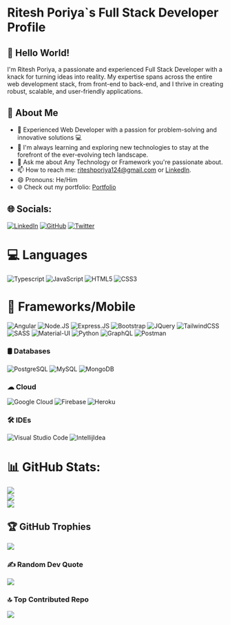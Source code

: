 # Ritesh Poriya`s Full Stack Developer Profile

[comment]: <> (![Ritesh Poriya]&#40;https://your-profile-image-url.com&#41;)
## 👋 Hello World!

I'm Ritesh Poriya, a passionate and experienced Full Stack Developer with a knack for turning ideas into reality. My expertise spans across the entire web development stack, from front-end to back-end, and I thrive in creating robust, scalable, and user-friendly applications.

## 🚀 About Me

- 🚀 Experienced Web Developer with a passion for problem-solving and innovative solutions 💻<br>
- 🌱 I'm always learning and exploring new technologies to stay at the forefront of the ever-evolving tech landscape.
- 💬 Ask me about Any Technology or Framework you're passionate about.
- 📫 How to reach me: riteshporiya124@gmail.com or [LinkedIn](https://www.linkedin.com/in/riteshporiyawebdev/).
- 😄 Pronouns: He/Him
- 🌐 Check out my portfolio: [Portfolio](https://riteshporiya.dev)

## 🌐 Socials:
[![LinkedIn](https://img.shields.io/badge/LinkedIn-%230077B5.svg?logo=linkedin&logoColor=white)](https://www.linkedin.com/in/riteshporiyawebdev/) [![GitHub](https://img.shields.io/badge/GitHub-%23121011.svg?logo=github&logoColor=white)](https://github.com/riteshporiya) [![Twitter](https://img.shields.io/badge/Twitter-%231DA1F2.svg?logo=Twitter&logoColor=white)](https://twitter.com/riteshporiya)

# 💻 Languages

![Typescript](https://img.shields.io/badge/TypeScript-007ACC?style=plastic&logo=typescript&logoColor=white)
![JavaScript](https://img.shields.io/badge/JavaScript-F7DF1E?style=plastic&logo=javascript&logoColor=black)
![HTML5](https://img.shields.io/badge/HTML5-E34F26?style=plastic&logo=html5&logoColor=white)
![CSS3](https://img.shields.io/badge/CSS3-1572B6?style=plastic&logo=css3&logoColor=white)

# 🚀 Frameworks/Mobile

![Angular](https://img.shields.io/badge/Angular-DD0031?style=plastic&logo=angular&logoColor=white)
![Node.JS](https://img.shields.io/badge/Node.js-43853D?style=plastic&logo=node.js&logoColor=white)
![Express.JS](https://img.shields.io/badge/Express.js-000000?style=plastic&logo=express&logoColor=white)
![Bootstrap](https://img.shields.io/badge/Bootstrap-563D7C?style=plastic&logo=bootstrap&logoColor=white)
![JQuery](https://img.shields.io/badge/jQuery-0769AD?style=plastic&logo=jquery&logoColor=white)
![TailwindCSS](https://img.shields.io/badge/Tailwind_CSS-38B2AC?style=plastic&logo=tailwind-css&logoColor=white)
![SASS](https://img.shields.io/badge/Sass-CC6699?style=plastic&logo=sass&logoColor=white)
![Material-UI](https://img.shields.io/badge/Material--UI-0081CB?style=plastic&logo=material-ui&logoColor=white)
![Python](https://img.shields.io/badge/Python-3776AB?style=plastic&logo=python&logoColor=white)
![GraphQL](https://img.shields.io/badge/GraphQl-E10098?style=plastic&logo=graphql&logoColor=white)
![Postman](https://img.shields.io/badge/Postman-FF6C37?style=plastic&logo=Postman&logoColor=white)

### 🛢️ Databases
![PostgreSQL](https://img.shields.io/badge/PostgreSQL-316192?style=plastic&logo=postgresql&logoColor=white)
![MySQL](https://img.shields.io/badge/MySQL-00000F?style=plastic&logo=mysql&logoColor=white)
![MongoDB](https://img.shields.io/badge/MongoDB-4EA94B?style=plastic&logo=mongodb&logoColor=white)

### ☁  Cloud
![Google Cloud](https://img.shields.io/badge/Google_Cloud-4285F4?style=plastic&logo=google-cloud&logoColor=white)
![Firebase](https://img.shields.io/badge/firebase-ffca28?style=plastic&logo=firebase&logoColor=black)
![Heroku](https://img.shields.io/badge/Heroku-430098?style=plastic&logo=heroku&logoColor=white)

### 🛠️ IDEs

![Visual Studio Code](https://img.shields.io/badge/Visual_Studio_Code-0078D4?style=plastic&logo=visual%20studio%20code&logoColor=white)
![IntellijIdea](https://img.shields.io/badge/IntelliJIDEA-000000.svg?style=plastic&logo=intellij-idea&logoColor=white)

# 📊 GitHub Stats:
![](https://github-readme-stats.vercel.app/api?username=riteshporiya&theme=blue-green&hide_border=false&include_all_commits=false&count_private=false) <br/>
![](https://github-readme-streak-stats.herokuapp.com/?user=riteshporiya&theme=blue-green&hide_border=false) <br/>
![](https://github-readme-stats.vercel.app/api/top-langs/?username=riteshporiya&theme=blue-green&hide_border=false&include_all_commits=false&count_private=false&layout=compact)

## 🏆 GitHub Trophies
![](https://github-profile-trophy.vercel.app/?username=riteshporiya&theme=discord&no-frame=true&no-bg=true&margin-w=4)

### ✍️ Random Dev Quote
![](https://quotes-github-readme.vercel.app/api?type=horizontal&theme=merko)

### 🔝 Top Contributed Repo
![](https://github-contributor-stats.vercel.app/api?username=riteshporiya&limit=5&theme=dark&combine_all_yearly_contributions=true)
